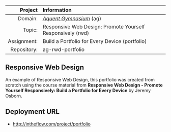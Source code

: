 |     Project | Information                                                               |
|------------:|:--------------------------------------------------------------------------|
| Domain:     | [*Aquent Gymnasium*](http://gymnasium.aquent.com/catalog/course/101) (ag) |
| Topic:      | Responsive Web Design: Promote Yourself Responsively (rwd)                |  
| Assignment: | Build a Portfolio for Every Device (portfolio)                            |
| Repository: | ag-rwd-portfolio                                                          |

## Responsive Web Design

An example of Responsive Web Design, this portfolio was created from scratch using the course material from **Responsive Web Design - Promote Yourself Responsively: Build a Portfolio for Every Device** by Jeremy Osborn.

## Deployment URL

* http://intheflow.com/project/portfolio
